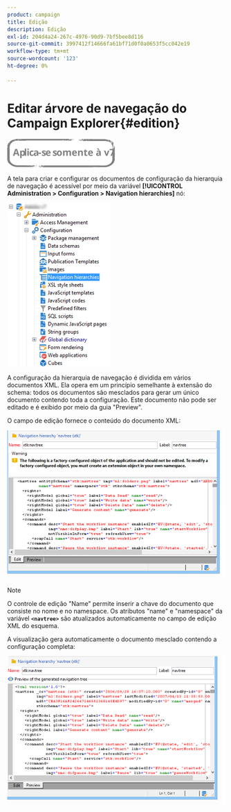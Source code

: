 ```yaml
---
product: campaign
title: Edição
description: Edição
exl-id: 204d4a24-267c-4976-90d9-7bf5bee8d116
source-git-commit: 3997412f14666fa61bf71d0f0a0653f5cc042e19
workflow-type: tm+mt
source-wordcount: '123'
ht-degree: 0%

---
```



# Editar árvore de navegação do Campaign Explorer{#edition}

![](../../assets/v7-only.svg)

A tela para criar e configurar os documentos de configuração da hierarquia de navegação é acessível por meio da variável **[!UICONTROL Administration > Configuration > Navigation hierarchies]** nó:

![](assets/d_ncs_integration_navigation_arbo.png)

A configuração da hierarquia de navegação é dividida em vários documentos XML. Ela opera em um princípio semelhante à extensão do schema: todos os documentos são mesclados para gerar um único documento contendo toda a configuração. Este documento não pode ser editado e é exibido por meio da guia &quot;Preview&quot;.

O campo de edição fornece o conteúdo do documento XML:

![](assets/d_ncs_integration_navigation_edit.png)

>[!NOTE]
>
>O controle de edição &quot;Name&quot; permite inserir a chave do documento que consiste no nome e no namespace. Os atributos &quot;name&quot; e &quot;namespace&quot; da variável **`<navtree>`** são atualizados automaticamente no campo de edição XML do esquema.

A visualização gera automaticamente o documento mesclado contendo a configuração completa:

![](assets/d_ncs_integration_navigation_preview.png)
